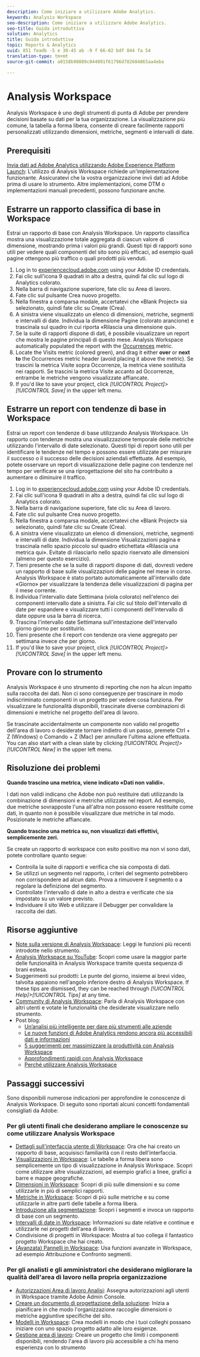 ```yaml
---
description: Come iniziare a utilizzare Adobe Analytics.
keywords: Analysis Workspace
seo-description: Come iniziare a utilizzare Adobe Analytics.
seo-title: Guida introduttiva
solution: Analytics
title: Guida introduttiva
topic: Reports & Analytics
uuid: 851 feadb -5 e 30-45 ab -9 f 66-02 bdf 844 fa 54
translation-type: tm+mt
source-git-commit: a0158b98089c044091f61796d782604865aa4eba

---
```



# Analysis Workspace

Analysis Workspace è uno degli strumenti di punta di Adobe per prendere decisioni basate su dati per la tua organizzazione. La visualizzazione più comune, la tabella a forma libera, consente di creare facilmente rapporti personalizzati utilizzando dimensioni, metriche, segmenti e intervalli di date.

## Prerequisiti

[Invia dati ad Adobe Analytics utilizzando Adobe Experience Platform Launch](../../implement/implement-with-launch/validate-publish-prod.md): L'utilizzo di Analysis Workspace richiede un'implementazione funzionante. Assicuratevi che la vostra organizzazione invii dati ad Adobe prima di usare lo strumento. Altre implementazioni, come DTM o implementazioni manuali precedenti, possono funzionare anche.

## Estrarre un rapporto classifica di base in Workspace

Estrai un rapporto di base con Analysis Workspace. Un rapporto classifica mostra una visualizzazione totale aggregata di ciascun valore di dimensione, mostrando prima i valori più grandi. Questi tipi di rapporti sono utili per vedere quali componenti del sito sono più efficaci, ad esempio quali pagine ottengono più traffico o quali prodotti più venduti.

1. Log in to [experiencecloud.adobe.com](https://experiencecloud.adobe.com) using your Adobe ID credentials.
2. Fai clic sull'icona 9 quadrati in alto a destra, quindi fai clic sul logo di Analytics colorato.
3. Nella barra di navigazione superiore, fate clic su Area di lavoro.
4. Fate clic sul pulsante Crea nuovo progetto.
5. Nella finestra a comparsa modale, accertatevi che «Blank Project» sia selezionato, quindi fate clic su Create (Crea).
6. A sinistra viene visualizzato un elenco di dimensioni, metriche, segmenti e intervalli di date. Individua la dimensione Pagine (colorato arancione) e trascinala sul quadro in cui riporta «Rilascia una dimensione qui».
7. Se la suite di rapporti dispone di dati, è possibile visualizzare un report che mostra le pagine principali di questo mese. Analysis Workspace automatically populated the report with the [Occurrences](../../components/c-variables/c-metrics/metrics-occurrences.md) metric.
8. Locate the Visits metric (colored green), and drag it either **over** or **next to** the Occurrences metric header (avoid placing it above the metric). Se trascini la metrica Visite sopra Occorrenze, la metrica viene sostituita nei rapporti. Se trascini la metrica Visite accanto ad Occorrenze, entrambe le metriche vengono visualizzate affiancate.
9. If you'd like to save your project, click *[!UICONTROL Project]&gt;[!UICONTROL Save]* in the upper left menu.

## Estrarre un report con tendenze di base in Workspace

Estrai un report con tendenze di base utilizzando Analysis Workspace. Un rapporto con tendenze mostra una visualizzazione temporale delle metriche utilizzando l'intervallo di date selezionato. Questi tipi di report sono utili per identificare le tendenze nel tempo e possono essere utilizzate per misurare il successo o il successo delle decisioni aziendali effettuate. Ad esempio, potete osservare un report di visualizzazione delle pagine con tendenze nel tempo per verificare se una riprogettazione del sito ha contribuito a aumentare o diminuire il traffico.

1. Log in to [experiencecloud.adobe.com](https://experiencecloud.adobe.com) using your Adobe ID credentials.
2. Fai clic sull'icona 9 quadrati in alto a destra, quindi fai clic sul logo di Analytics colorato.
3. Nella barra di navigazione superiore, fate clic su Area di lavoro.
4. Fate clic sul pulsante Crea nuovo progetto.
5. Nella finestra a comparsa modale, accertatevi che «Blank Project» sia selezionato, quindi fate clic su Create (Crea).
6. A sinistra viene visualizzato un elenco di dimensioni, metriche, segmenti e intervalli di date. Individua la dimensione Visualizzazioni pagina e trascinala nello spazio piccolo sul quadro etichettata «Rilascia una metrica qui». Evitate di rilasciarlo nello spazio riservato alle dimensioni (almeno per questo esercizio).
7. Tieni presente che se la suite di rapporti dispone di dati, dovresti vedere un rapporto di base sulle visualizzazioni delle pagine nel mese in corso. Analysis Workspace è stato portato automaticamente all'intervallo date «Giorno» per visualizzare la tendenza delle visualizzazioni di pagina per il mese corrente.
8. Individua l'intervallo date Settimana (viola colorato) nell'elenco dei componenti intervallo date a sinistra. Fai clic sul titolo dell'intervallo di date per espandere e visualizzare tutti i componenti dell'intervallo di date oppure usa la barra di ricerca.
9. Trascina l'intervallo date Settimana sull'intestazione dell'intervallo giorno giorno per sostituirlo.
10. Tieni presente che il report con tendenze ora viene aggregato per settimana invece che per giorno.
11. If you'd like to save your project, click *[!UICONTROL Project]&gt;[!UICONTROL Save]* in the upper left menu.

## Provare con lo strumento

Analysis Workspace è uno strumento di reporting che non ha alcun impatto sulla raccolta dei dati. Non ci sono conseguenze per trascinare in modo indiscriminato componenti in un progetto per vedere cosa funziona. Per visualizzare le funzionalità disponibili, trascinate diverse combinazioni di dimensioni e metriche nel progetto dell'area di lavoro.

Se trascinate accidentalmente un componente non valido nel progetto dell'area di lavoro o desiderate tornare indietro di un passo, premete Ctrl + Z (Windows) o Comando + Z (Mac) per annullare l'ultima azione effettuata. You can also start with a clean slate by clicking *[!UICONTROL Project]&gt;[!UICONTROL New]* in the upper left menu.

## Risoluzione dei problemi   

**Quando trascino una metrica, viene indicato «Dati non validi».**

I dati non validi indicano che Adobe non può restituire dati utilizzando la combinazione di dimensioni e metriche utilizzate nel report. Ad esempio, due metriche sovrapposte l'una all'altra non possono essere restituite come dati, in quanto non è possibile visualizzare due metriche in tal modo. Posizionate le metriche affiancate.

**Quando trascino una metrica su, non visualizzi dati effettivi, semplicemente zeri.**

Se create un rapporto di workspace con esito positivo ma non vi sono dati, potete controllare quanto segue:

* Controlla la suite di rapporti e verifica che sia composta di dati.
* Se utilizzi un segmento nel rapporto, i criteri del segmento potrebbero non corrispondere ad alcun dato. Prova a rimuovere il segmento o a regolare la definizione del segmento.
* Controllate l'intervallo di date in alto a destra e verificate che sia impostato su un valore previsto.
* Individuare il sito Web e utilizzare il Debugger per convalidare la raccolta dei dati.

## Risorse aggiuntive

* [Note sulla versione di Analysis Workspace](../../analyze/analysis-workspace/new-features-in-analysis-workspace.md): Leggi le funzioni più recenti introdotte nello strumento.
* [Analysis Workspace su YouTube](https://www.youtube.com/playlist?list=PL2tCx83mn7GuNnQdYGOtlyCu0V5mEZ8sS): Scopri come usare la maggior parte delle funzionalità in Analysis Workspace tramite questa sequenza di brani estesa.
* Suggerimenti sui prodotti: Le punte del giorno, insieme ai brevi video, talvolta appaiono nell'angolo inferiore destro di Analysis Workspace. If these tips are dismissed, they can be reached through *[!UICONTROL Help]&gt;[!UICONTROL Tips]* at any time.
* [Community di Analysis Workspace](https://forums.adobe.com/community/experience-cloud/analytics-cloud/analytics/analysis-workspace): Parla di Analysis Workspace con altri utenti e votate le funzionalità che desiderate visualizzare nello strumento.
* Post blog:
   * [Un’analisi più intelligente per dare più strumenti alle aziende](https://blogs.adobe.com/digitalmarketing/analytics/adobe-analytics-fall-2016-release-empowering-organizations-smarter-analysis/)
   * [Le nuove funzioni di Adobe Analytics rendono ancora più accessibili dati e informazioni](https://blogs.adobe.com/digitalmarketing/analytics/new-adobe-analytics-capabilities-make-powerful-insights-accessible/)
   * [5 suggerimenti per massimizzare la produttività con Analysis Workspace](https://blogs.adobe.com/digitalmarketing/analytics/5-tips-maximize-productivity-analysis-workspace/)
   * [Approfondimenti rapidi con Analysis Workspace](https://blogs.adobe.com/digitalmarketing/analytics/faster-insights-with-the-analysis-workspace/)
   * [Perché utilizzare Analysis Workspace](https://blogs.adobe.com/digitalmarketing/analytics/why-you-should-be-using-analysis-workspace-in-adobe-analytics/)

## Passaggi successivi

Sono disponibili numerose indicazioni per approfondire le conoscenze di Analysis Workspace. Di seguito sono riportati alcuni concetti fondamentali consigliati da Adobe:

### Per gli utenti finali che desiderano ampliare le conoscenze su come utilizzare Analysis Workspace

* [Dettagli sull'interfaccia utente di Workspace](../../analyze/analysis-workspace/build-workspace-project/t-freeform-project.md): Ora che hai creato un rapporto di base, acquisisci familiarità con il resto dell'interfaccia.
* [Visualizzazioni in Workspace](visualizations/freeform-analysis-visualizations.md): Le tabelle a forma libera sono semplicemente un tipo di visualizzazione in Analysis Workspace. Scopri come utilizzare altre visualizzazioni, ad esempio grafici a linee, grafici a barre e mappe geografiche.
* [Dimensioni in Workspace](../../analyze/analysis-workspace/components/dimensions/t-breakdown-fa.md): Scopri di più sulle dimensioni e su come utilizzarle in più di semplici rapporti.
* [Metriche in Workspace](../../analyze/analysis-workspace/components/apply-create-metrics.md): Scopri di più sulle metriche e su come utilizzarle in altre parti delle tabelle a forma libera.
* [Introduzione alla segmentazione](../../analyze/analysis-workspace/components/t-freeform-project-segment.md): Scopri i segmenti e invoca un rapporto di base con un segmento.
* [Intervalli di date in Workspace](../../analyze/analysis-workspace/components/calendar-date-ranges/calendar.md): Informazioni su date relative e continue e utilizzarle nei progetti dell'area di lavoro.
* Condivisione di progetti in Workspace: Mostra al tuo collega il fantastico progetto Workspace che hai creato.
* [(Avanzata) Pannelli in Workspace](c-panels/panels.md): Usa funzioni avanzate in Workspace, ad esempio Attribuzione e Confronto segmenti.

### Per gli analisti e gli amministratori che desiderano migliorare la qualità dell'area di lavoro nella propria organizzazione

* [Autorizzazioni Area di lavoro Analisi](https://marketing.adobe.com/resources/help/en_US/mcloud/admin_getting_started.html): Assegna autorizzazioni agli utenti in Workspace tramite Adobe Admin Console.
* [Creare un documento di progettazione della soluzione](../../implement/prepare/solution-design.md): Inizia a pianificare in che modo l'organizzazione raccoglie dimensioni o metriche aggiuntive specifiche del sito.
* [Modelli in Workspace](../../analyze/analysis-workspace/build-workspace-project/starter-projects.md): Crea modelli in modo che i tuoi colleghi possano iniziare con uno spazio progetto adatto alle loro esigenze.
* [Gestione area di lavoro](curate-share/curate.md): Creare un progetto che limiti i componenti disponibili, rendendo l'area di lavoro più accessibile a chi ha meno esperienza con lo strumento